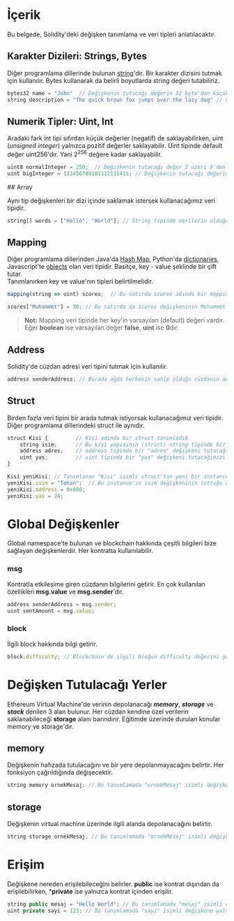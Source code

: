 # İçerik

Bu belgede, Solidity'deki değişken tanımlama ve veri tipleri anlatılacaktır.

## Karakter Dizileri: Strings, Bytes

Diğer programlama dillerinde bulunan [string](https://en.wikipedia.org/wiki/String_(computer_science))'dir. Bir karakter dizisini tutmak için kullanılır. Bytes kullanarak da belirli boyutlarda string değeri tutabiliriz.
```javascript
bytes32 name = "John"  // Değişkenin tutacağı değerin 32 byte'dan küçük olacağı kesin ise böyle bir kullanım olabilir.
string description = "The quick brown fox jumps over the lazy dog" // Uzun bir karakter dizisi olduğu için string ile tutmak daha mantıklıdır.
```
## Numerik Tipler: Uint, Int

Aradaki fark int tipi sıfırdan küçük değerler (negatif) de saklayabilirken, uint (*unsigned integer*) yalnızca pozitif değerler saklayabilir. Uint tipinde default değer uint256'dır. Yani 2<sup>256</sup> değere kadar saklayabilir. 

```javascript
uint8 normalInteger = 250;  // Değişkenin tutacağı değer 2 üzeri 8'den küçük olacağı kesin ise böyle bir kullanım olabilir.
uint bigInteger = 123456789101112131415; // Değişkenin tutacağı değerin büyük olma durumu varsa böyle tutmak daha mantıklıdır.
```

## Array

Aynı tip değişkenleri bir dizi içinde saklamak istersek kullanacağımız veri tipidir. 
```javascript
string[] words = ["Hello", "World"]; // String tipinde verilerin olduğu bir liste tutmak istediğimizde kullanacağımız veri tipidir.
```

## Mapping

Diğer programlama dillerinden Java'da [Hash Map](https://docs.oracle.com/javase/8/docs/api/java/util/HashMap.html), Python'da [dictionaries](https://docs.python.org/3/tutorial/datastructures.html#dictionaries), Javascript'te [objects](https://www.w3schools.com/js/js_objects.asp) olan veri tipidir. Basitçe, key - value şeklinde bir çift tutar. \
Tanımlanırken key ve value'nın tipleri belirtilmelidir.

```javascript
mapping(string => uint) scores;  // Bu satırda scores adında bir mapping değişkeni tanımladık. Bunun key değişkeninin string, value değerinin ise uint olacağını belirttik.

scores["Muhammet"] = 50; // Bu satırda da scores değişkeninin Muhammet key'i için value değerini 50 olarak atadık.
```

> **Not:** Mapping veri tipinde her key'in varsayılan (default) değeri vardır. Eğer **boolean** ise varsayılan değer **false**, **uint** ise **0**dır.


## Address

Solidity'de cüzdan adresi veri tipini tutmak için kullanılır.
```javascript
address senderAddress; // Burada ağda herkesin sahip olduğu cüzdanın adresi tutulacaktır. 
```


## Struct

Birden fazla veri tipini bir arada tutmak istiyorsak kullanacağımız veri tipidir. Diğer programlama dillerindeki struct ile aynıdır.

```javascript
struct Kisi {         // Kişi adında bir struct tanımladık
    string isim;      // Bu kişi yapısının (struct) string tipinde bir "isim" değişkeni tutacağımızı belirttik
    address adres;    // address tipinde bir "adres" değişkeni tutacağımızı belirttik
    uint yas;         // uint tipinde bir "yas" değişkeni tutacağımızı belirttik
}

Kisi yeniKisi; // Tanımlanan "Kisi" isimli struct'tan yeni bir instance yarattık
yeniKisi.isim = "Tohan";  // Bu instance'ın isim değişkeninin tuttuğu değeri değiştirdik.
yeniKisi.address = 0x000;
yeniKisi.yas = 24;
```


# Global Değişkenler

Global namespace'te bulunan ve blockchain hakkında çeşitli bilgileri bize sağlayan değişkenlerdir. Her kontratta kullanılabilir.  

### msg

Kontratla etkileşime giren cüzdanın bilgilerini getirir. En çok kullanılan özellikleri **msg.value** ve **msg.sender**'dır.
```javascript
address senderAddress = msg.sender;
uint sentAmount = msg.value;
```

### block

İlgili block hakkında bilgi getirir.
```javascript
block.difficulty; // Blockchain'de ilgili bloğun difficulty değerini getirir.
```

# Değişken Tutulacağı Yerler

Ethereum Virtual Machine'de verinin depolanacağı ***memory***, ***storage*** ve ***stack*** denilen 3 alan bulunur. Her cüzdan kendine özel verilerin saklanabileceği **storage** alanı barındırır. Eğitimde üzerinde durulan konular memory ve storage'dır.
## memory

Değişkenin hafızada tutulacağını ve bir yere depolanmayacağını belirtir. Her fonksiyon çağrıldığında değişecektir.
```javascript
string memory ornekMesaj; // Bu tanımlamada "ornekMesaj" isimli değişkenin memory'de saklanacağını belirttik
```

## storage

Değişkenin virtual machine üzerinde ilgili alanda depolanacağını belirtir.

```javascript
string storage ornekMesaj; // Bu tanımlamada "ornekMesaj" isimli değişkenin storage'da saklanacağını belirttik
```

# Erişim

Değişkene nereden erişilebileceğini belirler. **public** ise kontrat dışından da erişilebilirken, ***private** ise yalnızca kontrat içinden erişilir.

```javascript
string public mesaj = "Hello World"; // Bu tanımlamada "mesaj" isimli değişkenin herkese açık olacağını belirttik
uint private sayi = 123; // Bu tanımlamada "sayi" isimli değişkene yalnızca kontrat içinden erişilebileceğini belirttik
```